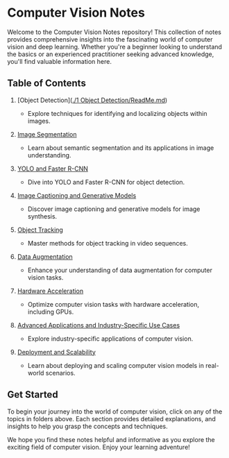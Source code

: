 # Computer Vision Notes

Welcome to the Computer Vision Notes repository! This collection of notes provides comprehensive insights into the fascinating world of computer vision and deep learning. Whether you're a beginner looking to understand the basics or an experienced practitioner seeking advanced knowledge, you'll find valuable information here.

## Table of Contents

1. [Object Detection]([./1 Object Detection/ReadMe.md](https://github.com/Mattral/NOTE-Best-Practices-for-Computer-Vision/tree/main/6%20Computer%20Vision/1%20Object%20Detection))
   - Explore techniques for identifying and localizing objects within images.

2. [Image Segmentation](./image_segmentation/ReadMe.md)
   - Learn about semantic segmentation and its applications in image understanding.

3. [YOLO and Faster R-CNN](./yolo_faster_rcnn/ReadMe.md)
   - Dive into YOLO and Faster R-CNN for object detection.

4. [Image Captioning and Generative Models](./image_captioning_generative_models/ReadMe.md)
   - Discover image captioning and generative models for image synthesis.

5. [Object Tracking](./object_tracking/ReadMe.md)
   - Master methods for object tracking in video sequences.

6. [Data Augmentation](./data_augmentation/ReadMe.md)
   - Enhance your understanding of data augmentation for computer vision tasks.

7. [Hardware Acceleration](./hardware_acceleration/ReadMe.md)
   - Optimize computer vision tasks with hardware acceleration, including GPUs.

8. [Advanced Applications and Industry-Specific Use Cases](./advanced_applications/ReadMe.md)
   - Explore industry-specific applications of computer vision.

9. [Deployment and Scalability](./deployment_scaling/ReadMe.md)
   - Learn about deploying and scaling computer vision models in real-world scenarios.

## Get Started

To begin your journey into the world of computer vision, click on any of the topics in folders above. Each section provides detailed explanations, and insights to help you grasp the concepts and techniques.

We hope you find these notes helpful and informative as you explore the exciting field of computer vision. Enjoy your learning adventure!
